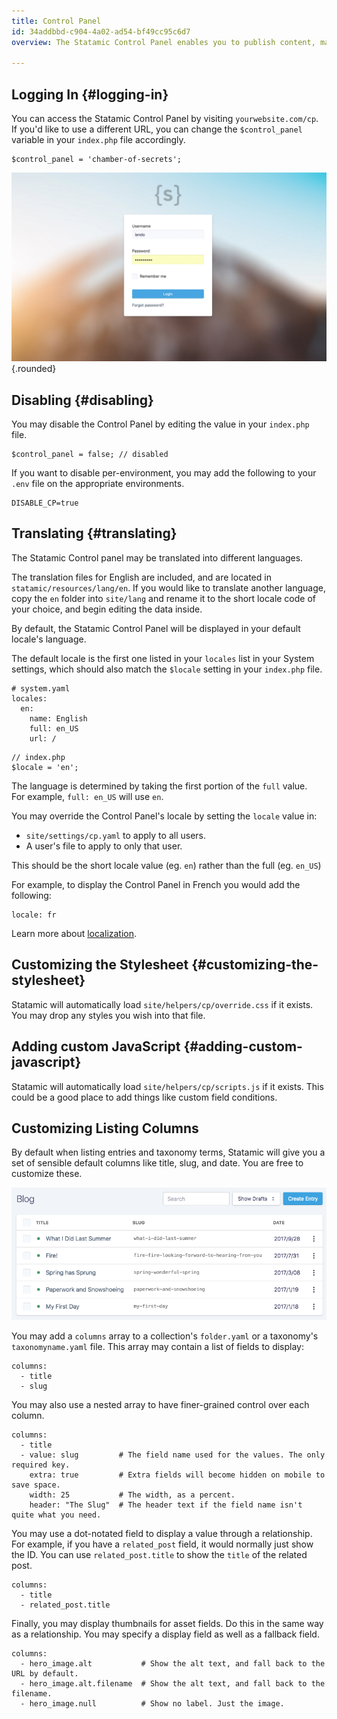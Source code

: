 ```yaml
---
title: Control Panel
id: 34addbbd-c904-4a02-ad54-bf49cc95c6d7
overview: The Statamic Control Panel enables you to publish content, manage users, configure settings, run updates, and all manner of other useful things. It's responsive, intuitive, and powerful.

---
```

## Logging In {#logging-in}

You can access the Statamic Control Panel by visiting `yourwebsite.com/cp`. If you'd like to use a different URL, you can change the `$control_panel` variable in your `index.php` file accordingly.

```language-php
$control_panel = 'chamber-of-secrets';
```


![Control Panel](/assets/img/screenshots/cp-login.jpg) {.rounded}

## Disabling {#disabling}

You may disable the Control Panel by editing the value in your `index.php` file.

```language-php
$control_panel = false; // disabled
```

If you want to disable per-environment, you may add the following to your `.env` file on the appropriate environments.

```
DISABLE_CP=true
```

## Translating {#translating}

The Statamic Control panel may be translated into different languages.

The translation files for English are included, and are located in `statamic/resources/lang/en`. If you would like to translate another language, copy the `en` folder into `site/lang` and rename it to the short locale code of your choice, and begin editing the data inside.

By default, the Statamic Control Panel will be displayed in your default locale's language.

The default locale is the first one listed in your `locales` list in your System settings, which should also match the `$locale` setting in your `index.php` file.

```language-yaml
# system.yaml
locales:
  en:
    name: English
    full: en_US
    url: /
```

```language-php
// index.php
$locale = 'en';
```

The language is determined by taking the first portion of the `full` value.  
For example, `full: en_US` will use `en`.

You may override the Control Panel's locale by setting the `locale` value in:

- `site/settings/cp.yaml` to apply to all users.
- A user's file to apply to only that user.

This should be the short locale value (eg. `en`) rather than the full (eg. `en_US`)

For example, to display the Control Panel in French you would add the following:

``` .language-yaml
locale: fr
```

Learn more about [localization](/localization).

## Customizing the Stylesheet {#customizing-the-stylesheet}

Statamic will automatically load `site/helpers/cp/override.css` if it exists. You may drop any styles you wish into that file.

## Adding custom JavaScript {#adding-custom-javascript}

Statamic will automatically load `site/helpers/cp/scripts.js` if it exists. This could be a good place to add things like custom field conditions.

## Customizing Listing Columns

By default when listing entries and taxonomy terms, Statamic will give you a set of sensible default columns like title, slug, and date.
You are free to customize these.

![Control Panel Collection](/assets/img/screenshots/cp-collection.png)

You may add a `columns` array to a collection's `folder.yaml` or a taxonomy's `taxonomyname.yaml` file. This array may contain a list of fields to display:

``` .language-yaml
columns:
  - title
  - slug
```

You may also use a nested array to have finer-grained control over each column.

``` .language-yaml
columns:
  - title
  - value: slug         # The field name used for the values. The only required key.
    extra: true         # Extra fields will become hidden on mobile to save space.
    width: 25           # The width, as a percent.
    header: "The Slug"  # The header text if the field name isn't quite what you need.
```

You may use a dot-notated field to display a value through a relationship. For example, if you have a `related_post` field, it would normally just show the ID. You can use `related_post.title` to show the `title` of the related post.

``` .language-yaml
columns:
  - title
  - related_post.title
```

Finally, you may display thumbnails for asset fields. Do this in the same way as a relationship. You may specify a display field as well as a fallback field.

``` .language-yaml
columns:
  - hero_image.alt           # Show the alt text, and fall back to the URL by default.
  - hero_image.alt.filename  # Show the alt text, and fall back to the filename.
  - hero_image.null          # Show no label. Just the image.
```
